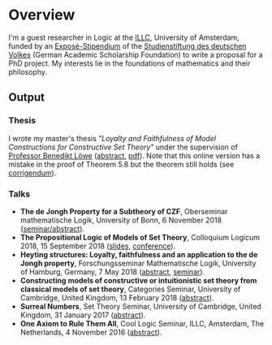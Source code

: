 # Overview

I'm a guest researcher in Logic at the [ILLC](http://www.illc.uva.nl), University of Amsterdam, funded by an [Exposé-Stipendium](https://www.studienstiftung.de/aktuelles/artikel/expose-stipendium-der-studienstiftung-erste-stipendien-zur-vorbereitung-anspruchsvoller-dissertati/) of the [Studienstiftung des deutschen Volkes](https://www.studienstiftung.de) (German Academic Scholarship Foundation) to write a proposal for a PhD project. My interests lie in the foundations of mathematics and their philosophy. 

## Output
### Thesis
I wrote my master's thesis _"Loyalty and Faithfulness of Model Constructions for Constructive Set Theory"_ under the supervision of [Professor Benedikt Löwe](https://www.math.uni-hamburg.de/home/loewe/) ([abstract](https://eprints.illc.uva.nl/1612/), [pdf](https://eprints.illc.uva.nl/1612/7/MoL-2018-03.text.pdf)). Note that this online version has a mistake in the proof of Theorem 5.8 but the theorem still holds (see [corrigendum](https://robertpassmann.github.io/corrigendum-thesis.pdf)).

### Talks
- **The de Jongh Property for a Subtheory of CZF**, Oberseminar mathematische Logik, University of Bonn, 6 November 2018 ([seminar/abstract](http://www.math.uni-bonn.de/ag/logik/teaching/2018WS/oberseminar.shtml)).
- **The Propositional Logic of Models of Set Theory**, Colloquium Logicum 2018, 15 September 2018 ([slides](https://robertpassmann.github.io/talks/2018-Bayreuth.pdf), [conference](https://www.cl2018.uni-bayreuth.de/en/program/index.html)).
- **Heyting structures: Loyalty, faithfulness and an application to the de Jongh property**,
Forschungsseminar Mathematische Logik, University of Hamburg, Germany, 7 May 2018 ([abstract](https://www.math.uni-hamburg.de/spag/ml/MLSeminar/Slides/AbstractRobertPassmann.txt), [seminar](https://www.math.uni-hamburg.de/spag/ml/MLSeminar/ML%20Seminar.html)).
- **Constructing models of constructive or intuitionistic set theory from classical models
of set theory**, Categories Seminar, University of Cambridge, United Kingdom, 13 February 2018 ([abstract](http://talks.cam.ac.uk/talk/index/101122)).
- **Surreal Numbers**, Set Theory Seminar, University of Cambridge, United Kingdom, 31 January 2017 ([abstract](http://talks.cam.ac.uk/talk/index/70592)).
- **One Axiom to Rule Them All**, Cool Logic Seminar, ILLC, Amsterdam, The Netherlands, 4 November 2016 ([abstract](http://events.illc.uva.nl/coollogic/talks/75)).
